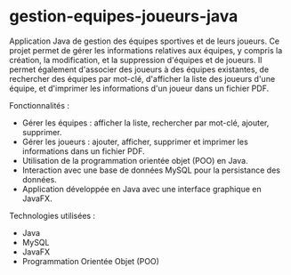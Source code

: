 # gestion-equipes-joueurs-java
Application Java de gestion des équipes sportives et de leurs joueurs. Ce projet permet de gérer les informations relatives aux équipes, y compris la création, la modification, et la suppression d'équipes et de joueurs. Il permet également d'associer des joueurs à des équipes existantes, de rechercher des équipes par mot-clé, d'afficher la liste des joueurs d'une équipe, et d'imprimer les informations d'un joueur dans un fichier PDF.

Fonctionnalités :
- Gérer les équipes : afficher la liste, rechercher par mot-clé, ajouter, supprimer.
- Gérer les joueurs : ajouter, afficher, supprimer et imprimer les informations dans un fichier PDF.
- Utilisation de la programmation orientée objet (POO) en Java.
- Interaction avec une base de données MySQL pour la persistance des données.
- Application développée en Java avec une interface graphique en JavaFX.

Technologies utilisées :
- Java
- MySQL
- JavaFX
- Programmation Orientée Objet (POO)
